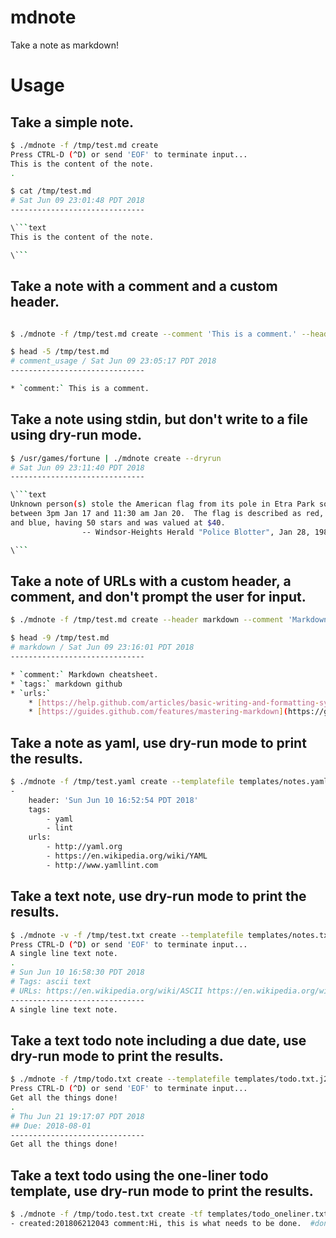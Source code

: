 # mdnote
Take a note as markdown!


# Usage

## Take a simple note.

```bash
$ ./mdnote -f /tmp/test.md create 
Press CTRL-D (^D) or send 'EOF' to terminate input...
This is the content of the note.
.

$ cat /tmp/test.md
# Sat Jun 09 23:01:48 PDT 2018
------------------------------

\```text
This is the content of the note.

\```
```

## Take a note with a comment and a custom header.

```bash

$ ./mdnote -f /tmp/test.md create --comment 'This is a comment.' --header comment_usage --noprompt

$ head -5 /tmp/test.md
# comment_usage / Sat Jun 09 23:05:17 PDT 2018
------------------------------

* `comment:` This is a comment.
```

## Take a note using stdin, but don't write to a file using dry-run mode.

```bash
$ /usr/games/fortune | ./mdnote create --dryrun
# Sat Jun 09 23:11:40 PDT 2018
------------------------------

\```text
Unknown person(s) stole the American flag from its pole in Etra Park sometime
between 3pm Jan 17 and 11:30 am Jan 20.  The flag is described as red, white
and blue, having 50 stars and was valued at $40.
                -- Windsor-Heights Herald "Police Blotter", Jan 28, 1987

\```
```

## Take a note of URLs with a custom header, a comment, and don't prompt the user for input.


```bash
$ ./mdnote -f /tmp/test.md create --header markdown --comment 'Markdown cheatsheet.' --urls https://help.github.com/articles/basic-writing-and-formatting-syntax https://guides.github.com/features/mastering-markdown --tags markdown github --noprompt

$ head -9 /tmp/test.md
# markdown / Sat Jun 09 23:16:01 PDT 2018
------------------------------

* `comment:` Markdown cheatsheet.
* `tags:` markdown github
* `urls:`
    * [https://help.github.com/articles/basic-writing-and-formatting-syntax](https://help.github.com/articles/basic-writing-and-formatting-syntax)
    * [https://guides.github.com/features/mastering-markdown](https://guides.github.com/features/mastering-markdown)

```

## Take a note as yaml, use dry-run mode to print the results.

```bash
$ ./mdnote -f /tmp/test.yaml create --templatefile templates/notes.yaml.j2 --url http://yaml.org https://en.wikipedia.org/wiki/YAML http://www.yamllint.com --tags yaml lint --noprompt --dryrun
- 
    header: 'Sun Jun 10 16:52:54 PDT 2018'
    tags:
        - yaml
        - lint
    urls:
        - http://yaml.org
        - https://en.wikipedia.org/wiki/YAML
        - http://www.yamllint.com

```

## Take a text note, use dry-run mode to print the results.

```bash
$ ./mdnote -v -f /tmp/test.txt create --templatefile templates/notes.txt.j2 --dryrun --tags ascii text --urls https://en.wikipedia.org/wiki/ASCII https://en.wikipedia.org/wiki/Plain_text --dryrun
Press CTRL-D (^D) or send 'EOF' to terminate input...
A single line text note.
.
# Sun Jun 10 16:58:30 PDT 2018
# Tags: ascii text
# URLs: https://en.wikipedia.org/wiki/ASCII https://en.wikipedia.org/wiki/Plain_text
------------------------------
A single line text note.
```

## Take a text todo note including a due date, use dry-run mode to print the results.

```bash
$ ./mdnote -f /tmp/todo.txt create --templatefile templates/todo.txt.j2 --keyvalue due:2018-08-01 --dryrun 
Press CTRL-D (^D) or send 'EOF' to terminate input...
Get all the things done!
.
# Thu Jun 21 19:17:07 PDT 2018
## Due: 2018-08-01
------------------------------
Get all the things done!
```


## Take a text todo using the one-liner todo template, use dry-run mode to print the results.

```bash
$ ./mdnote -f /tmp/todo.test.txt create -tf templates/todo_oneliner.txt.j2 --keyvalue due:20180701 --comment 'Hi, this is what needs to be done.' --noprompt --dryrun --date $(date +%Y%m%d%H%M) --tags dontwait doitnow --autohashtag
- created:201806212043 comment:Hi, this is what needs to be done.  #dontwait #doitnow due:20180701
```
